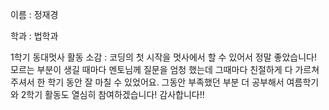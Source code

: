 이름 : 정재경

학과 : 법학과

1학기 동대멋사 활동 소감 : 코딩의 첫 시작을 멋사에서 할 수 있어서 정말 좋았습니다! 모르는 부분이 생길 때마다 멘토님께 질문을 엄청 했는데 그때마다 친절하게 다 가르쳐주셔서 한 학기 동안 잘 마칠 수 있었어요. 그동안 부족했던 부분 더 공부해서 여름학기와 2학기 활동도 열심히 참여하겠습니다! 감사합니다!!


